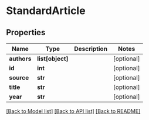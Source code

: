 # StandardArticle

## Properties
Name | Type | Description | Notes
------------ | ------------- | ------------- | -------------
**authors** | **list[object]** |  | [optional] 
**id** | **int** |  | [optional] 
**source** | **str** |  | [optional] 
**title** | **str** |  | [optional] 
**year** | **str** |  | [optional] 

[[Back to Model list]](../README.md#documentation-for-models) [[Back to API list]](../README.md#documentation-for-api-endpoints) [[Back to README]](../README.md)

